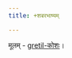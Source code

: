 ```yaml
---
title: +शबरभाष्यम्

---
```

मूलम् -  [gretil-कोशः](http://gretil.sub.uni-goettingen.de/gretil/1_sanskr/6_sastra/3_phil/mimamsa/msbh1-7u.htm)।